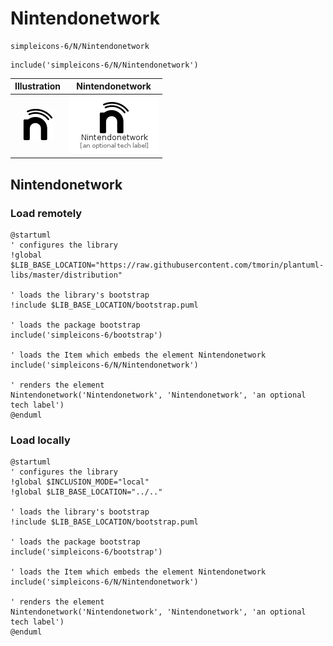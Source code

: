 # Nintendonetwork


```text
simpleicons-6/N/Nintendonetwork
```

```text
include('simpleicons-6/N/Nintendonetwork')
```



| Illustration | Nintendonetwork |
| :---: | :---: |
| ![illustration for Illustration](../../simpleicons-6/N/Nintendonetwork.png) | ![illustration for Nintendonetwork](../../simpleicons-6/N/Nintendonetwork.Local.png) |




## Nintendonetwork

### Load remotely
```plantuml
@startuml
' configures the library
!global $LIB_BASE_LOCATION="https://raw.githubusercontent.com/tmorin/plantuml-libs/master/distribution"

' loads the library's bootstrap
!include $LIB_BASE_LOCATION/bootstrap.puml

' loads the package bootstrap
include('simpleicons-6/bootstrap')

' loads the Item which embeds the element Nintendonetwork
include('simpleicons-6/N/Nintendonetwork')

' renders the element
Nintendonetwork('Nintendonetwork', 'Nintendonetwork', 'an optional tech label')
@enduml
```

### Load locally
```plantuml
@startuml
' configures the library
!global $INCLUSION_MODE="local"
!global $LIB_BASE_LOCATION="../.."

' loads the library's bootstrap
!include $LIB_BASE_LOCATION/bootstrap.puml

' loads the package bootstrap
include('simpleicons-6/bootstrap')

' loads the Item which embeds the element Nintendonetwork
include('simpleicons-6/N/Nintendonetwork')

' renders the element
Nintendonetwork('Nintendonetwork', 'Nintendonetwork', 'an optional tech label')
@enduml
```

